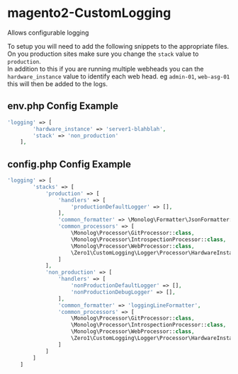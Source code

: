# magento2-CustomLogging
Allows configurable logging
  
To setup you will need to add the following snippets to the appropriate files.  
On you production sites make sure you change the `stack` value to `production`.  
In addition to this if you are running multiple webheads you can the `hardware_instance` value to identify each web head. eg `admin-01`, `web-asg-01` this will then be added to the logs.

## env.php Config Example
```php
'logging' => [
        'hardware_instance' => 'server1-blahblah',
        'stack' => 'non_production'
    ],
```

## config.php Config Example
```php
'logging' => [
        'stacks' => [
            'production' => [
                'handlers' => [
                    'productionDefaultLogger' => [],
                ],
                'common_formatter' => \Monolog\Formatter\JsonFormatter::class,
                'common_processors' => [
                    \Monolog\Processor\GitProcessor::class,
                    \Monolog\Processor\IntrospectionProcessor::class,
                    \Monolog\Processor\WebProcessor::class,
                    \Zero1\CustomLogging\Logger\Processor\HardwareInstance::class,
                ]
            ],
            'non_production' => [
                'handlers' => [
                    'nonProductionDefaultLogger' => [],
                    'nonProductionDebugLogger' => [],
                ],
                'common_formatter' => 'loggingLineFormatter',
                'common_processors' => [
                    \Monolog\Processor\GitProcessor::class,
                    \Monolog\Processor\IntrospectionProcessor::class,
                    \Monolog\Processor\WebProcessor::class,
                    \Zero1\CustomLogging\Logger\Processor\HardwareInstance::class,
                ]
            ]
        ]
    ]
```